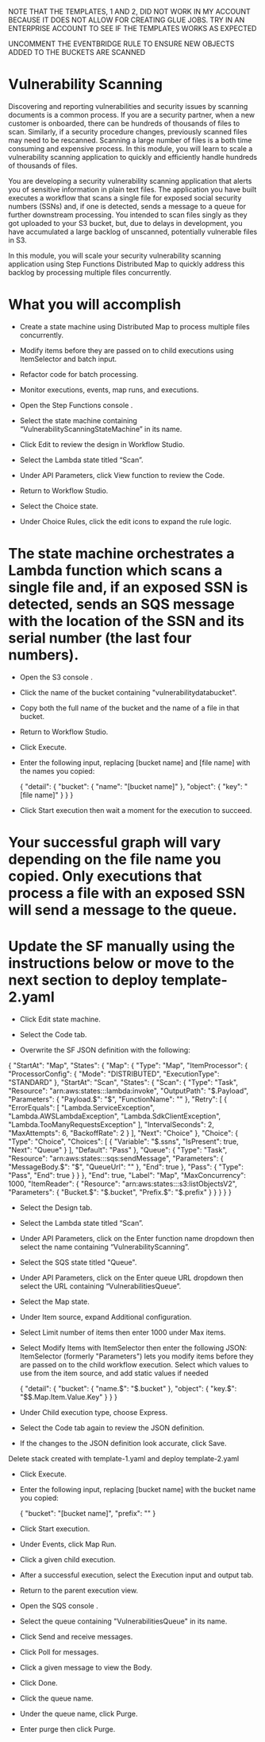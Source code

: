 <!-- Use Cases -->

 NOTE THAT THE TEMPLATES, 1 AND 2, DID NOT WORK IN MY ACCOUNT BECAUSE IT DOES NOT ALLOW FOR CREATING GLUE JOBS. TRY IN AN ENTERPRISE ACCOUNT TO SEE IF THE TEMPLATES WORKS AS EXPECTED

 UNCOMMENT THE EVENTBRIDGE RULE TO ENSURE NEW OBJECTS ADDED TO THE BUCKETS ARE SCANNED

# Vulnerability Scanning
Discovering and reporting vulnerabilities and security issues by scanning documents is a common process. If you are a security partner, when a new customer is onboarded, there can be hundreds of thousands of files to scan. Similarly, if a security procedure changes, previously scanned files may need to be rescanned. Scanning a large number of files is a both time consuming and expensive process. In this module, you will learn to scale a vulnerability scanning application to quickly and efficiently handle hundreds of thousands of files.

<!-- Introduction -->
You are developing a security vulnerability scanning application that alerts you of sensitive information in plain text files. The application you have built executes a workflow that scans a single file for exposed social security numbers (SSNs) and, if one is detected, sends a message to a queue for further downstream processing.
You intended to scan files singly as they got uploaded to your S3 bucket, but, due to delays in development, you have accumulated a large backlog of unscanned, potentially vulnerable files in S3.

<!-- What you do in the module -->
In this module, you will scale your security vulnerability scanning application using Step Functions Distributed Map to quickly address this backlog by processing multiple files concurrently.

# What you will accomplish

- Create a state machine using Distributed Map to process multiple files concurrently.

- Modify items before they are passed on to child executions using ItemSelector and batch input.

- Refactor code for batch processing.

- Monitor executions, events, map runs, and executions.

<!-- Reviewing the Workflow using template-1.yaml-->
- Open the Step Functions console .

- Select the state machine containing “VulnerabilityScanningStateMachine” in its name.

- Click Edit to review the design in Workflow Studio.

- Select the Lambda state titled “Scan”.

- Under API Parameters, click View function to review the Code.

- Return to Workflow Studio.

- Select the Choice state.

- Under Choice Rules, click the edit icons to expand the rule logic.

# The state machine orchestrates a Lambda function which scans a single file and, if an exposed SSN is detected, sends an SQS message with the location of the SSN and its serial number (the last four numbers).

<!-- Executing the Workflow -->
- Open the S3 console .

- Click the name of the bucket containing "vulnerabilitydatabucket".

- Copy both the full name of the bucket and the name of a file in that bucket.

- Return to Workflow Studio.

- Click Execute.

- Enter the following input, replacing [bucket name] and [file name] with the names you copied:

    {
        "detail": {
            "bucket": {
                "name": "[bucket name]"
            },
            "object": {
                "key": "[file name]"
            }
        }
    }

- Click Start execution then wait a moment for the execution to succeed.

# Your successful graph will vary depending on the file name you copied. Only executions that process a file with an exposed SSN will send a message to the queue.

<!-- Scaling the Workflow with Distributed Map -->

# Update the SF manually using the instructions below or move to the next section to deploy template-2.yaml

- Click Edit state machine.

- Select the Code tab.

- Overwrite the SF JSON definition with the following:

{
  "StartAt": "Map",
  "States": {
    "Map": {
      "Type": "Map",
      "ItemProcessor": {
        "ProcessorConfig": {
          "Mode": "DISTRIBUTED",
          "ExecutionType": "STANDARD"
        },
        "StartAt": "Scan",
        "States": {
          "Scan": {
            "Type": "Task",
            "Resource": "arn:aws:states:::lambda:invoke",
            "OutputPath": "$.Payload",
            "Parameters": {
              "Payload.$": "$",
              "FunctionName": ""
            },
            "Retry": [
              {
                "ErrorEquals": [
                  "Lambda.ServiceException",
                  "Lambda.AWSLambdaException",
                  "Lambda.SdkClientException",
                  "Lambda.TooManyRequestsException"
                ],
                "IntervalSeconds": 2,
                "MaxAttempts": 6,
                "BackoffRate": 2
              }
            ],
            "Next": "Choice"
          },
          "Choice": {
            "Type": "Choice",
            "Choices": [
              {
                "Variable": "$.ssns",
                "IsPresent": true,
                "Next": "Queue"
              }
            ],
            "Default": "Pass"
          },
          "Queue": {
            "Type": "Task",
            "Resource": "arn:aws:states:::sqs:sendMessage",
            "Parameters": {
              "MessageBody.$": "$",
              "QueueUrl": ""
            },
            "End": true
          },
          "Pass": {
            "Type": "Pass",
            "End": true
          }
        }
      },
      "End": true,
      "Label": "Map",
      "MaxConcurrency": 1000,
      "ItemReader": {
        "Resource": "arn:aws:states:::s3:listObjectsV2",
        "Parameters": {
          "Bucket.$": "$.bucket",
          "Prefix.$": "$.prefix"
        }
      }
    }
  }
}


- Select the Design tab.

- Select the Lambda state titled “Scan”.

- Under API Parameters, click on the Enter function name dropdown then select the name containing “VulnerabilityScanning”.

- Select the SQS state titled "Queue".

- Under API Parameters, click on the Enter queue URL dropdown then select the URL containing “VulnerabilitiesQueue”.

- Select the Map state.

- Under Item source, expand Additional configuration.

- Select Limit number of items then enter 1000 under Max items.

- Select Modify Items with ItemSelector then enter the following JSON:
ItemSelector (formerly "Parameters") lets you modify items before they are passed on to the child workflow execution. Select which values to use from the item source, and add static values if needed


    {
        "detail": {
            "bucket": {
                "name.$": "$.bucket"
            },
            "object": {
                "key.$": "$$.Map.Item.Value.Key"
            }
        }
    }

- Under Child execution type, choose Express.

- Select the Code tab again to review the JSON definition.

- If the changes to the JSON definition look accurate, click Save.

<!--  Workflow using template-2.yaml-->

Delete  stack created with template-1.yaml and deploy template-2.yaml

<!-- Executing the Map Workflow -->
- Click Execute.

- Enter the following input, replacing [bucket name] with the bucket name you copied:

    {
        "bucket": "[bucket name]",
        "prefix": ""
    }

- Click Start execution.

- Under Events, click Map Run.

- Click a given child execution.

- After a successful execution, select the Execution input and output tab.

- Return to the parent execution view.

- Open the SQS console .

- Select the queue containing "VulnerabilitiesQueue" in its name.

- Click Send and receive messages.

- Click Poll for messages.

- Click a given message to view the Body.

- Click Done.

- Click the queue name.

- Under the queue name, click Purge.

- Enter purge then click Purge.
